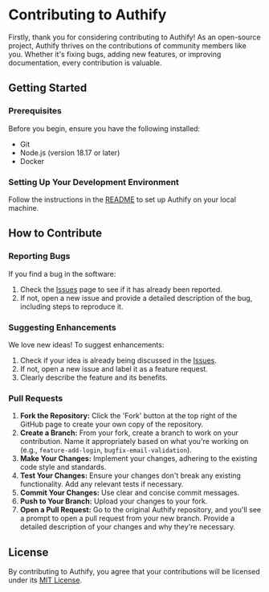 # Contributing to Authify

Firstly, thank you for considering contributing to Authify! As an open-source project, Authify thrives on the contributions of community members like you. Whether it's fixing bugs, adding new features, or improving documentation, every contribution is valuable.

## Getting Started

### Prerequisites

Before you begin, ensure you have the following installed:
- Git
- Node.js (version 18.17 or later)
- Docker

### Setting Up Your Development Environment

Follow the instructions in the [README](https://github.com/adityamhn/authify#readme) to set up Authify on your local machine.

## How to Contribute

### Reporting Bugs

If you find a bug in the software:
1. Check the [Issues](https://github.com/adityamhn/authify/issues) page to see if it has already been reported.
2. If not, open a new issue and provide a detailed description of the bug, including steps to reproduce it.

### Suggesting Enhancements

We love new ideas! To suggest enhancements:
1. Check if your idea is already being discussed in the [Issues](https://github.com/adityamhn/authify/issues).
2. If not, open a new issue and label it as a feature request.
3. Clearly describe the feature and its benefits.

### Pull Requests

1. **Fork the Repository:** Click the 'Fork' button at the top right of the GitHub page to create your own copy of the repository.
2. **Create a Branch:** From your fork, create a branch to work on your contribution. Name it appropriately based on what you're working on (e.g., `feature-add-login`, `bugfix-email-validation`).
3. **Make Your Changes:** Implement your changes, adhering to the existing code style and standards.
4. **Test Your Changes:** Ensure your changes don't break any existing functionality. Add any relevant tests if necessary.
5. **Commit Your Changes:** Use clear and concise commit messages.
6. **Push to Your Branch:** Upload your changes to your fork.
7. **Open a Pull Request:** Go to the original Authify repository, and you'll see a prompt to open a pull request from your new branch. Provide a detailed description of your changes and why they're necessary.

## License

By contributing to Authify, you agree that your contributions will be licensed under its [MIT License](https://raw.githubusercontent.com/adityamhn/authify/main/LICENSE).
